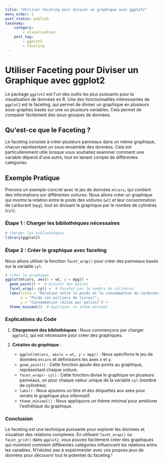 ```yaml
---
title: "Utiliser faceting pour diviser un graphique avec ggplot2"
menu_order: 1
post_status: publish
taxonomy:
    category:
        - visualisation
    post_tag:
        - ggplot2
        - faceting
---
```


# Utiliser Faceting pour Diviser un Graphique avec ggplot2

Le package `ggplot2` est l'un des outils les plus puissants pour la visualisation de données en R. Une des fonctionnalités intéressantes de `ggplot2` est le faceting, qui permet de diviser un graphique en plusieurs sous-graphes basés sur une ou plusieurs variables. Cela permet de comparer facilement des sous-groupes de données.

## Qu'est-ce que le Faceting ?

Le faceting consiste à créer plusieurs panneaux dans un même graphique, chacun représentant un sous-ensemble des données. Cela est particulièrement utile lorsque vous souhaitez examiner comment une variable dépend d'une autre, tout en tenant compte de différentes catégories.

## Exemple Pratique

Prenons un exemple concret avec le jeu de données `mtcars`, qui contient des informations sur différentes voitures. Nous allons créer un graphique qui montre la relation entre le poids des voitures (`wt`) et leur consommation de carburant (`mpg`), tout en divisant le graphique par le nombre de cylindres (`cyl`).

### Étape 1 : Charger les bibliothèques nécessaires

```R
# Charger les bibliothèques
library(ggplot2)
```

### Étape 2 : Créer le graphique avec faceting

Nous allons utiliser la fonction `facet_wrap()` pour créer des panneaux basés sur la variable `cyl`.

```R
# Créer le graphique
ggplot(mtcars, aes(x = wt, y = mpg)) +
  geom_point() +  # Ajouter des points
  facet_wrap(~ cyl) +  # Faceter par le nombre de cylindres
  labs(title = "Relation entre le poids et la consommation de carburant",
       x = "Poids (en milliers de livres)",
       y = "Consommation (miles par gallon)") +
  theme_minimal()  # Appliquer un thème minimal
```

### Explications du Code

1. **Chargement des bibliothèques** : Nous commençons par charger `ggplot2`, qui est nécessaire pour créer des graphiques.
  
2. **Création du graphique** :
   - `ggplot(mtcars, aes(x = wt, y = mpg))` : Nous spécifions le jeu de données `mtcars` et définissons les axes x et y.
   - `geom_point()` : Cette fonction ajoute des points au graphique, représentant chaque voiture.
   - `facet_wrap(~ cyl)` : Cette fonction divise le graphique en plusieurs panneaux, un pour chaque valeur unique de la variable `cyl` (nombre de cylindres).
   - `labs()` : Nous ajoutons un titre et des étiquettes aux axes pour rendre le graphique plus informatif.
   - `theme_minimal()` : Nous appliquons un thème minimal pour améliorer l'esthétique du graphique.

### Conclusion

Le faceting est une technique puissante pour explorer les données et visualiser des relations complexes. En utilisant `facet_wrap()` ou `facet_grid()` dans `ggplot2`, vous pouvez facilement créer des graphiques qui montrent comment différentes catégories influencent les relations entre les variables. N'hésitez pas à expérimenter avec vos propres jeux de données pour découvrir tout le potentiel du faceting !


